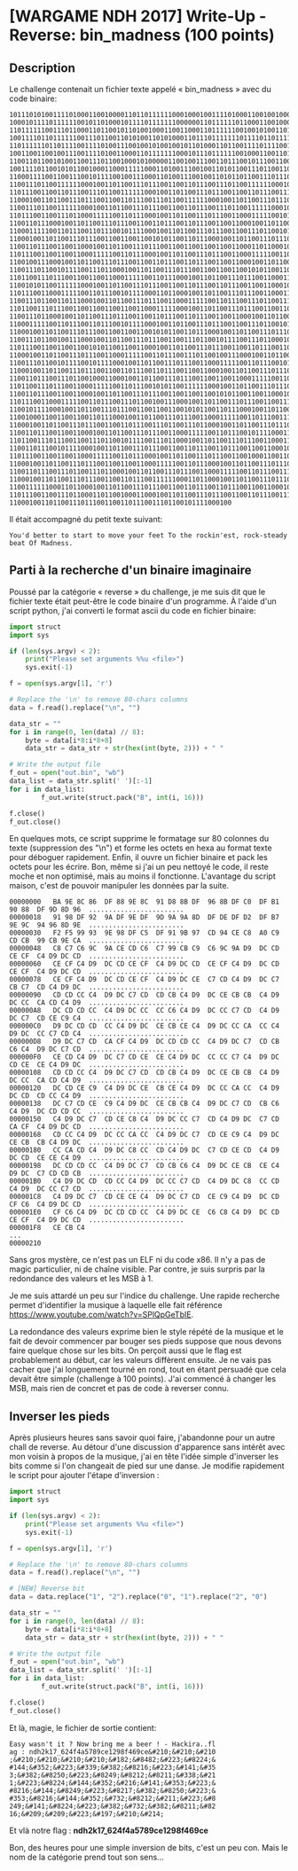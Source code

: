 # [WARGAME NDH 2017] Write-Up - Reverse: bin_madness (100 points)

## Description

Le challenge contenait un fichier texte appelé « bin_madness » avec du
code binaire:

```
10111010100111101000110010000110110111111000100010011110100011001001000111011000
10001011110111111001011010001011110111111100000011011111101100011001000010001000
11011111100111011000110110010110100100011001100011011111100100101001101011011111
10011110110111111001110110011010100110101000110111011111110111101101111111010010
11011111101101111001111010011100100101001001011010001101100111101111001011110101
10011001100100111001111010011000110111111100010111011111100100011001101110010111
11001101100101001100111011001000101000001100100111001101110010111001100111001011
10011110110010101100100011000111110001101001110010011010110011101100110111000110
11000111100110011100101111001001110001101001110010011010110110011101110011001101
11001110110011111100010011011001110111001100110111001110110011111100010011011001
11011100110011011100111011001111110001001101100111011100110011011100111011001111
11000100110110011101110011001101110011101100111111000100110110011101110011001101
11001110110011111100010011011001110111001100110111001110110011111100010011011001
11011100110011101100011111001101110001001101100111011100110001111100101111000111
11001101110001001101100111011100110011011100110111001100110001001101100111011100
11000111110011011100110111001011110001001101100111011100110011101100101111001011
11000100110110011101110011001100110010101100110111000100110110011101110011001101
11001101110011001100010011011001110111001100110011001100110001101100010011011001
11011100110011001100011111001101110001001101100111011100110001111100110111001110
11001001110001001101100111011100110011011100110111001100110001001101100111011100
11001110110010111100111011000100110110011101110011001100110010101100110011000100
11011001110111001100110011000111110011011100010011011001110111001100011111001101
11001010110011111100010011011001110111001100110111001101110011001100010011011001
11011100110001111100110111001011110001101100010011011001110111001100011111001101
11001110110011011100010011011001110111001100011111001101110011101100111011000100
11011001110111001100110011001100110001111100010011011001110111001100110111001110
11001110110001001101100111011100110011011100110111001100110001001101100111011100
11000111110011011100110111001011110001001101100111011100110011101100101111001011
11000100110110011101110011001100110010101100110111000100110110011101110011001101
11001110110010011100010011011001110111001100111011001011110011101100010011011001
11011100110011001100101011001100110001001101100111011100110011011100110111001100
11000100110110011101110011000111110011011100111011001001110001001101100111011100
11001110110010111100101111000100110110011101110011000111110011011100101111000110
11000100110110011101110011001101110011011100110011000100110110011101110011000111
11001101110011101100100011000100110110011101110011001100110001111100110111000100
11011001110111001100011111001101110010101100111111000100110110011101110011001101
11001101110011001100010011011001110111001100110011001010110011001100010011011001
11011100110001111100110111001110110010011100010011011001110111001100111011001011
11001011110001001101100111011100110011001100101011001101110001001101100111011100
11001000110011001100110111000100110110011101110011000111110011011100111011001101
11000100110110011101110011001101110011101100111011000100110110011101110011001101
11001101110011001100010011011001110111001100011111001101110010111100011011000100
11011001110111001100111011001011110011101100010011011001110111001100011111001101
11001101110010111100010011011001110111001100110111001101110011001100010011011001
11011100110011001100011111001101110001001101100111011100110010001100110011001101
11000100110110011101110011001100110001111100110111000100110110011101110011000111
11001101110011101100111011000100110110011101110011000111110011011100111011001001
11000100110110011101110011001101110011111100011011000100110110011101110011001101
11001111110001101100010011011001110111001100110111001101110011001100010011011001
11011100110011101100011011001000110001001101100111011100110011011100111011001111
11000100110110011101110011001101110011101100101111000100
```

Il était accompagné du petit texte suivant:

```
You'd better to start to move your feet To the rockin'est, rock-steady beat Of Madness.
```

## Parti à la recherche d'un binaire imaginaire

Poussé par la catégorie « reverse » du challenge, je me suis dit que le fichier
texte était peut-être le code binaire d'un programme. À l'aide d'un script python,
j'ai converti le format ascii du code en fichier binaire:

```python
import struct
import sys

if (len(sys.argv) < 2):
	print("Please set arguments %%u <file>")
	sys.exit(-1)

f = open(sys.argv[1], 'r')

# Replace the '\n' to remove 80-chars columns
data = f.read().replace("\n", "")

data_str = ""
for i in range(0, len(data) // 8):
	byte = data[i*8:i*8+8]
	data_str = data_str + str(hex(int(byte, 2))) + " "

# Write the output file
f_out = open("out.bin", "wb")
data_list = data_str.split(' ')[:-1]
for i in data_list:
		f_out.write(struct.pack("B", int(i, 16)))

f.close()
f_out.close()
```

En quelques mots, ce script supprime le formatage sur 80 colonnes du
texte (suppression des "\n") et forme les octets en hexa au format texte pour
déboguer rapidement. Enfin, il ouvre un fichier binaire et pack les octets
pour les écrire. Bon, même si j'ai un peu nettoyé le code, il reste moche et
non optimisé, mais au moins il fonctionne. L'avantage du script maison, c'est
de pouvoir manipuler les données par la suite.

```
00000000   BA 9E 8C 86  DF 88 9E 8C  91 D8 8B DF  96 8B DF C0  DF B1 90 88  DF 9D 8D 96  ........................
00000018   91 98 DF 92  9A DF 9E DF  9D 9A 9A 8D  DF DE DF D2  DF B7 9E 9C  94 96 8D 9E  ........................
00000030   F2 F5 99 93  9E 98 DF C5  DF 91 9B 97  CD 94 CE C8  A0 C9 CD CB  99 CB 9E CA  ........................
00000048   C8 C7 C6 9C  9A CE CD C6  C7 99 CB C9  C6 9C 9A D9  DC CD CE CF  C4 D9 DC CD  ........................
00000060   CE CF C4 D9  DC CD CE CF  C4 D9 DC CD  CE CF C4 D9  DC CD CE CF  C4 D9 DC CD  ........................
00000078   CE CF C4 D9  DC CD CE CF  C4 D9 DC CE  C7 CD C4 D9  DC C7 CB C7  CD C4 D9 DC  ........................
00000090   CD CD CC C4  D9 DC C7 CD  CD CB C4 D9  DC CE CB CB  C4 D9 DC CC  CA CD C4 D9  ........................
000000A8   DC CD CD CC  C4 D9 DC CC  CC C6 C4 D9  DC CC C7 CD  C4 D9 DC C7  CD CE C9 C4  ........................
000000C0   D9 DC CD CD  CC C4 D9 DC  CE CB CE C4  D9 DC CC CA  CC C4 D9 DC  CC C7 CD C4  ........................
000000D8   D9 DC C7 CD  CA CF C4 D9  DC CD CD CC  C4 D9 DC C7  CD CB C6 C4  D9 DC C7 CD  ........................
000000F0   CE CD C4 D9  DC C7 CD CE  CE C4 D9 DC  CC CC C7 C4  D9 DC CD CE  CE C4 D9 DC  ........................
00000108   CD CD CC C4  D9 DC C7 CD  CD CB C4 D9  DC CE CB CB  C4 D9 DC CC  CA CD C4 D9  ........................
00000120   DC CD CE C9  C4 D9 DC CE  CB CE C4 D9  DC CC CA CC  C4 D9 DC CD  CD CC C4 D9  ........................
00000138   DC C7 CD CE  C9 C4 D9 DC  CE CB CB C4  D9 DC C7 CD  CB C6 C4 D9  DC CD CD CC  ........................
00000150   C4 D9 DC C7  CD CE C8 C4  D9 DC CC C7  CD C4 D9 DC  C7 CD CA CF  C4 D9 DC CD  ........................
00000168   CD CC C4 D9  DC CC CA CC  C4 D9 DC C7  CD CE C9 C4  D9 DC CE CB  CB C4 D9 DC  ........................
00000180   CC CA CD C4  D9 DC C8 CC  CD C4 D9 DC  C7 CD CE CD  C4 D9 DC CD  CE CE C4 D9  ........................
00000198   DC CD CD CC  C4 D9 DC C7  CD CB C6 C4  D9 DC CE CB  CE C4 D9 DC  C7 CD CD CB  ........................
000001B0   C4 D9 DC CD  CD CC C4 D9  DC CC C7 CD  C4 D9 DC C8  CC CD C4 D9  DC CC C7 CD  ........................
000001C8   C4 D9 DC C7  CD CE CE C4  D9 DC C7 CD  CE C9 C4 D9  DC CD CF C6  C4 D9 DC CD  ........................
000001E0   CF C6 C4 D9  DC CD CD CC  C4 D9 DC CE  C6 C8 C4 D9  DC CD CE CF  C4 D9 DC CD  ........................
000001F8   CE CB C4                                                                      ...
00000210
```

Sans gros mystère, ce n'est pas un ELF ni du code x86. Il n'y a pas de magic particulier,
ni de chaîne visible. Par contre, je suis surpris par la redondance des valeurs et les
MSB à 1. 

Je me suis attardé un peu sur l'indice du challenge. Une rapide recherche permet
d'identifier la musique à laquelle elle fait référence
https://www.youtube.com/watch?v=SPlQpGeTbIE.

La redondance des valeurs exprime bien le style répété de la musique et le fait
de devoir commencer par bouger ses pieds suppose que nous devons faire quelque
chose sur les bits. On perçoit aussi que le flag est probablement au début, car
les valeurs diffèrent ensuite. Je ne vais pas cacher que j'ai longuement tourné
en rond, tout en étant persuadé que cela devait être simple (challenge à 100 points).
J'ai commencé à changer les MSB, mais rien de concret et pas de code à reverser
connu.

## Inverser les pieds

Après plusieurs heures sans savoir quoi faire, j'abandonne pour un autre chall
de reverse. Au détour d'une discussion d'apparence sans intérêt avec mon voisin
à propos de la musique, j'ai en tête l'idée simple d'inverser les bits comme
si l'on changeait de pied sur une danse. Je modifie rapidement le script pour
ajouter l'étape d'inversion :

```python
import struct
import sys

if (len(sys.argv) < 2):
	print("Please set arguments %%u <file>")
	sys.exit(-1)

f = open(sys.argv[1], 'r')

# Replace the '\n' to remove 80-chars columns
data = f.read().replace("\n", "")

# [NEW] Reverse bit 
data = data.replace("1", "2").replace("0", "1").replace("2", "0")

data_str = ""
for i in range(0, len(data) // 8):
	byte = data[i*8:i*8+8]
	data_str = data_str + str(hex(int(byte, 2))) + " "

# Write the output file
f_out = open("out.bin", "wb")
data_list = data_str.split(' ')[:-1]
for i in data_list:
		f_out.write(struct.pack("B", int(i, 16)))

f.close()
f_out.close()
```

Et là, magie, le fichier de sortie contient:

```
Easy wasn't it ? Now bring me a beer ! - Hackira..fl
ag : ndh2k17_624f4a5789ce1298f469ce&#210;&#210;&#210
;&#210;&#210;&#210;&#210;&#182;&#8482;&#223;&#8224;&
#144;&#352;&#223;&#339;&#382;&#8216;&#223;&#141;&#35
3;&#382;&#8250;&#223;&#8249;&#8212;&#8211;&#338;&#21
1;&#223;&#8224;&#144;&#352;&#216;&#141;&#353;&#223;&
#8216;&#144;&#8249;&#223;&#8217;&#382;&#8250;&#223;&
#353;&#8216;&#144;&#352;&#732;&#8212;&#211;&#223;&#8
249;&#141;&#8224;&#223;&#382;&#732;&#382;&#8211;&#82
16;&#209;&#209;&#223;&#197;&#210;&#214;
```

Et vlà notre flag : **ndh2k17_624f4a5789ce1298f469ce**

Bon, des heures pour une simple inversion de bits, c'est un peu con. 
Mais le nom de la catégorie prend tout son sens...


